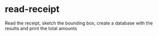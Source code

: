 # read-receipt
Read the receipt, sketch the bounding box, create a database with the results and print the total amounts
